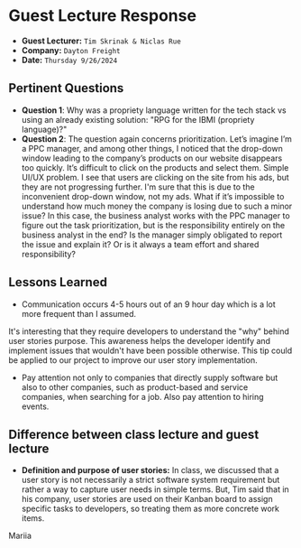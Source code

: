# Guest Lecture Response
* **Guest Lecturer:** `Tim Skrinak & Niclas Rue`
* **Company:** `Dayton Freight`
* **Date:** `Thursday 9/26/2024`

## Pertinent Questions
* **Question 1**: Why was a propriety language written for the tech stack vs using an already existing solution: "RPG for the IBMI (propriety language)?"
* **Question 2**: The question again concerns prioritization.
Let’s imagine I’m a PPC manager, and among other things, I noticed that the drop-down window leading to the company’s products on our website disappears too quickly. It’s difficult to click on the products and select them. Simple UI/UX problem. I see that users are clicking on the site from his ads, but they are not progressing further. I'm sure that this is due to the inconvenient drop-down window, not my ads.
What if it’s impossible to understand how much money the company is losing due to such a minor issue?
In this case, the business analyst works with the PPC manager to figure out the task prioritization, but is the responsibility entirely on the business analyst in the end?
Is the manager simply obligated to report the issue and explain it? Or is it always a team effort and shared responsibility?


## Lessons Learned
* Communication occurs 4-5 hours out of an 9 hour day which is a lot more frequent than I assumed.

It's interesting that they require developers to understand the "why" behind user stories purpose. This awareness helps the developer identify and implement issues that wouldn't have been possible otherwise. This tip could be applied to our project to improve our user story implementation.

*  Pay attention not only to companies that directly supply software but also to other companies, such as product-based and service companies, when searching for a job. Also pay attention to hiring events.

## Difference between class lecture and guest lecture
 * **Definition and purpose of user stories:** In class, we discussed that a user story is not necessarily a strict software system requirement but rather a way to capture user needs in simple terms.
   But, Tim said that in his  company, user stories are used on their Kanban board to assign specific tasks to developers, so treating them as more concrete work items.


Mariia
